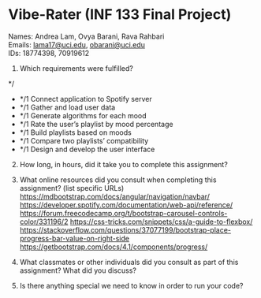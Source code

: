 # Vibe-Rater (INF 133 Final Project) #

Names: Andrea Lam, Ovya Barani, Rava Rahbari<br>
Emails: lama17@uci.edu, obarani@uci.edu<br>
IDs: 18774398, 70919612

1. Which requirements were fulfilled?

*/
- */1 Connect application to Spotify server
- */1 Gather and load user data
- */1 Generate algorithms for each mood
- */1 Rate the user’s playlist by mood percentage
- */1 Build playlists based on moods
- */1 Compare two playlists’ compatibility
- */1 Design and develop the user interface 


2. How long, in hours, did it take you to complete this assignment?


3. What online resources did you consult when completing this assignment? (list specific URLs)
https://mdbootstrap.com/docs/angular/navigation/navbar/
https://developer.spotify.com/documentation/web-api/reference/
https://forum.freecodecamp.org/t/bootstrap-carousel-controls-color/331196/2 
https://css-tricks.com/snippets/css/a-guide-to-flexbox/ 
https://stackoverflow.com/questions/37077199/bootstrap-place-progress-bar-value-on-right-side
https://getbootstrap.com/docs/4.1/components/progress/

4. What classmates or other individuals did you consult as part of this assignment? What did you discuss?



5. Is there anything special we need to know in order to run your code?

